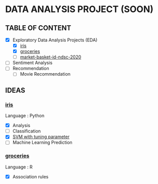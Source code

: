 # DATA ANALYSIS PROJECT (SOON)

## TABLE OF CONTENT

- [X] Exploratory Data Analysis Projects (EDA)
	- [X] [iris](https://github.com/iData1011/data-analysis-projects/tree/master/iris)
	- [X] [groceries](https://github.com/iData1011/data-analysis-projects/tree/master/groceries)
	- [ ] [market-basket-id-ndsc-2020](https://github.com/iData1011/data-analysis-projects/tree/master/market-basket-id-ndsc-2020)
- [ ] Sentiment Analysis
- [ ] Recommendation
	- [ ] Movie Recommendation

## IDEAS

### [iris](https://github.com/iData1011/data-analysis-projects/tree/master/iris)
Language : Python

- [X] Analysis
- [ ] Classification
- [X] [SVM with tuning parameter](https://github.com/iData1011/data-analysis-projects/tree/master/iris/iris-svm-tuning-parameter.ipynb)
- [ ] Machine Learning Prediction

### [groceries](https://github.com/iData1011/data-analysis-projects/tree/master/groceries)
Language : R

- [X] Association rules


<!--
--PIC

--LINK NOTEBOOK

--Feature

